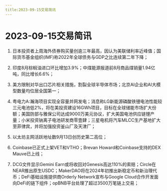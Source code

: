 ```yaml
---
title:2023-09-15交易简讯
---
```

# 2023-09-15交易简讯
1. 日本投资者上周海外债券购买量创逾三年最高，因认为美联储利率近峰值；国际货币基金组织(IMF)称2022年全球债务与GDP之比连续第二年下降；

2. 印度8月棕榈油进口环比增加3.9%；中煤能源报道前8月商品煤销量1.94亿吨，同比增长6.6%；

3. 美方限制对华出口芯片相关措施，割裂全球半导体市场；北京AI企业和AI大模型数量均位居全国第一；

4. 粤电力A:瀚海项目实现全容量并网发电；消息称LG新能源磷酸铁锂电池性能较三元电池低2%，将在美投资建设16GWh项目，目标在全球储能市场扩大份额；美国防部与雅保公司达成9000万美元协议，扩大美国电池供应链锂产量；小米投资钠离子电池研发商零壹肆；三星电机将汽车MLCC生产基地扩大至菲律宾，并将加强投资釜山厂及天津厂；

5. 以太坊主网活跃地址数9月13日创历史第二高位；

6. Coinbase已正式上架VET和VTHO；Brevan Howard和Coinbase支持的DEX Mauve已上线；

7. DCG文件显示Gemini Earn或将收回对Genesis高达110%的索赔；Circle在NEAR推出原生USDC；MakerDAO将在2024年初推出新稳定币和新治理代币；DeFi基础设施提供商Orderly Network宣布与Google Cloud合作开发面向DeFi的链下组件；opBNB平台处理了超过3500万笔链上交易；
